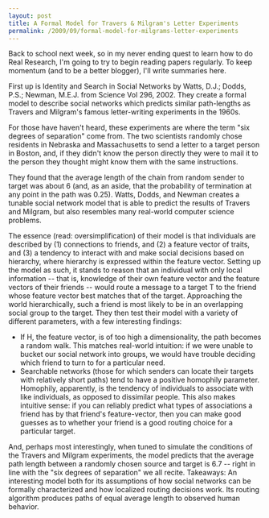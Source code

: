 ```yaml
---
layout: post
title: A Formal Model for Travers & Milgram's Letter Experiments
permalink: /2009/09/formal-model-for-milgrams-letter-experiments
---
```


Back to school next week, so in my never ending quest to learn how to do Real
Research, I'm going to try to begin reading papers regularly. To keep momentum
(and to be a better blogger), I'll write summaries here. 

First up is Identity and Search in Social Networks by Watts, D.J.; Dodds, P.S.;
Newman, M.E.J. from Science Vol 296, 2002. They create a formal model to
describe social networks which predicts similar path-lengths as Travers and
Milgram's famous letter-writing experiments in the 1960s. 

For those have haven't heard, these experiments are where the term "six degrees
of separation" come from. The two scientists randomly chose residents in
Nebraska and Massachusetts to send a letter to a target person in Boston, and,
if they didn't know the person directly they were to mail it to the person they
  thought might know them with the same instructions. 

They found that the average length of the chain from random sender to target
was about 6 (and, as an aside, that the probability of termination at any point
in the path was 0.25). Watts, Dodds, and Newman creates a tunable social
network model that is able to predict the results of Travers and Milgram, but
also resembles many real-world computer science problems. 


The essence (read: oversimplification) of their model is that individuals are
described by (1) connections to friends, and (2) a feature vector of traits,
and (3) a tendency to interact with and make social decisions based on
hierarchy, where hierarchy is expressed within the feature vector.  Setting up
the model as such, it stands to reason that an individual with only local
information -- that is, knowledge of their own feature vector and the feature
vectors of their friends -- would route a message to a target T to the friend
whose feature vector best matches that of the target. Approaching the world
hierarchically, such a friend is most likely to be in an overlapping social
group to the target. They then test their model with a variety of different
parameters, with a few interesting findings:

*  If H, the feature vector, is of too high a dimensionality, the path becomes a random walk. This matches real-world intuition: if we were unable to bucket our social network into groups, we would have trouble deciding which friend to turn to for a particular need.
*  Searchable networks (those for which senders can locate their targets with relatively short paths) tend to have a positive homophily parameter. Homophily, apparently, is the tendency of individuals to associate with like individuals, as opposed to dissimilar people. This also makes intuitive sense: if you can reliably predict what types of associations a friend has by that friend's feature-vector, then you can make good guesses as to whether your friend is a good routing choice for a particular target.

And, perhaps most interestingly, when tuned to simulate the conditions of the
Travers and Milgram experiments, the model predicts that the average path
length between a randomly chosen source and target is 6.7 -- right in line with
the "six degrees of separation" we all recite. Takeaways: An interesting model
both for its assumptions of how social networks can be formally characterized
and how localized routing decisions work. Its routing algorithm produces paths
of equal average length to observed human behavior.
